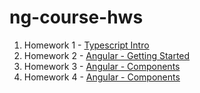 # ng-course-hws

1. Homework 1 - [Typescript Intro](https://github.com/mcmxc/ng-course-hws/blob/master/hw1/)
2. Homework 2 - [Angular - Getting Started](https://github.com/mcmxc/ng-course-hws/tree/master/hw2)
3. Homework 3 - [Angular - Components](https://github.com/mcmxc/ng-course-hws/tree/master/hw3)
4. Homework 4 - [Angular - Components](https://github.com/mcmxc/ng-course-hws/tree/master/hw4)